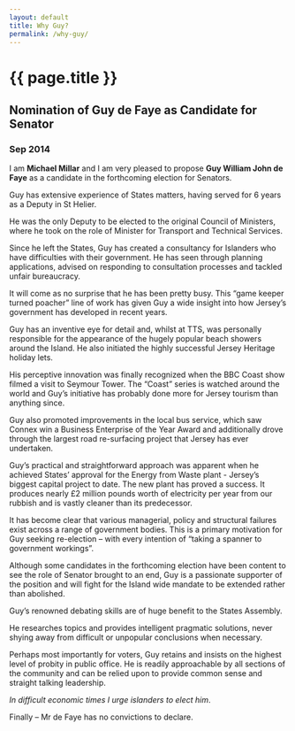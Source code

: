 ```yaml
---
layout: default
title: Why Guy?
permalink: /why-guy/
---
```


{{ page.title }}
===

<h2>Nomination of Guy de Faye as Candidate for Senator</h2>

<h3>Sep 2014</h3>

I am **Michael Millar** and I am very pleased to propose **Guy William John de Faye** as a candidate in the forthcoming election for Senators.

Guy has extensive experience of States matters, having served for 6 years as a Deputy in St Helier.

He was the only Deputy to be elected to the original Council of Ministers, where he took on the role of Minister for Transport and Technical Services.

Since he left the States, Guy has created a consultancy for Islanders who have difficulties with their government. He has seen through planning applications, advised on responding to consultation processes and tackled unfair bureaucracy.

It will come as no surprise that he has been pretty busy. This “game keeper turned poacher” line of work has given Guy a wide insight into how Jersey’s government has developed in recent years.

Guy has an inventive eye for detail and, whilst at TTS, was personally responsible for the appearance of the hugely popular beach showers around the Island. He also initiated the highly successful Jersey Heritage holiday lets.

His perceptive innovation was finally recognized when the BBC Coast show filmed a visit to Seymour Tower. The “Coast” series is watched around the world and Guy’s initiative has probably done more for Jersey tourism than anything since.

Guy also promoted improvements in the local bus service, which saw Connex win a Business Enterprise of the Year Award and additionally drove through the largest road re-surfacing project that Jersey has ever undertaken.

Guy’s practical and straightforward approach was apparent when he achieved States’ approval for the Energy from Waste plant - Jersey’s biggest capital project to date. The new plant has proved a success. It produces nearly £2 million pounds worth of electricity per year from our rubbish and is vastly cleaner than its predecessor.

It has become clear that various managerial, policy and structural failures exist across a range of government bodies. This is a primary motivation for Guy seeking re-election – with every intention of “taking a spanner to government workings”.

Although some candidates in the forthcoming election have been content to see the role of Senator brought to an end, Guy is a passionate supporter of the position and will fight for the Island wide mandate to be extended rather than abolished.

Guy’s renowned debating skills are of huge benefit to the States Assembly.

He researches topics and provides intelligent pragmatic solutions, never shying away from difficult or unpopular conclusions when necessary.

Perhaps most importantly for voters, Guy retains and insists on the highest level of probity in public office. He is readily approachable by all sections of the community and can be relied upon to provide common sense and straight talking leadership.

*In difficult economic times I urge islanders to elect him*.

Finally – Mr de Faye has no convictions to declare.
